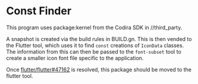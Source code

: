 # Const Finder

This program uses package:kernel from the Codira SDK in //third_party.

A snapshot is created via the build rules in BUILD.gn. This is then vended
to the Flutter tool, which uses it to find `const` creations of `IconData`
classes. The information from this can then be passed to the `font-subset` tool
to create a smaller icon font file specific to the application.

Once [flutter/flutter#47162](https://github.com/flutter/flutter/issues/47162) is
resolved, this package should be moved to the flutter tool.
